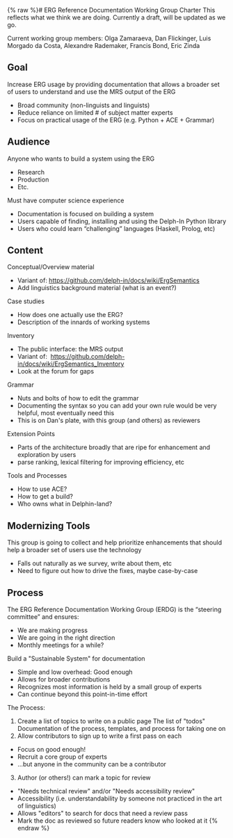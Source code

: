 {% raw %}# ERG Reference Documentation Working Group Charter
This reflects what we think we are doing. Currently a draft, will be updated as we go.

Current working group members: Olga Zamaraeva, Dan Flickinger, Luis Morgado da Costa, Alexandre Rademaker, Francis Bond, Eric Zinda

## Goal
Increase ERG usage by providing documentation that allows a broader set of users to understand and use the MRS output of the ERG
- Broad community (non-linguists and linguists)
- Reduce reliance on limited # of subject matter experts
- Focus on practical usage of the ERG (e.g. Python + ACE + Grammar)

## Audience
Anyone who wants to build a system using the ERG
- Research
- Production
- Etc.

Must have computer science experience
- Documentation is focused on building a system
- Users capable of finding, installing and using the Delph-In Python library
- Users who could learn “challenging” languages (Haskell, Prolog, etc)

## Content
Conceptual/Overview material
- Variant of: https://github.com/delph-in/docs/wiki/ErgSemantics
- Add linguistics background material (what is an event?)

Case studies
- How does one actually use the ERG?
- Description of the innards of working systems

Inventory
- The public interface: the MRS output
- Variant of:  https://github.com/delph-in/docs/wiki/ErgSemantics_Inventory
- Look at the forum for gaps 

Grammar
- Nuts and bolts of how to edit the grammar
- Documenting the syntax so you can add your own rule would be very helpful, most eventually need this
- This is on Dan's plate, with this group (and others) as reviewers

Extension Points
- Parts of the architecture broadly that are ripe for enhancement and exploration by users
- parse ranking, lexical filtering for improving efficiency, etc

Tools and Processes
- How to use ACE?
- How to get a build?
- Who owns what in Delphin-land?

## Modernizing Tools
This group is going to collect and help prioritize enhancements that should help a broader set of users use the technology
- Falls out naturally as we survey, write about them, etc
- Need to figure out how to drive the fixes, maybe case-by-case

## Process
The ERG Reference Documentation Working Group (ERDG) is the “steering committee” and ensures:
- We are making progress
- We are going in the right direction
- Monthly meetings for a while?

Build a "Sustainable System" for documentation
- Simple and low overhead: Good enough
- Allows for broader contributions 
- Recognizes most information is held by a small group of experts
- Can continue beyond this point-in-time effort

The Process:
1. Create a list of topics to write on a public page
The list of "todos"
Documentation of the process, templates, and process for taking one on 
2. Allow contributors to sign up to write a first pass on each 
- Focus on good enough!
- Recruit a core group of experts
- …but anyone in the community can be a contributor

3. Author (or others!) can mark a topic for review
- "Needs technical review" and/or "Needs accessibility review"
- Accessibility (i.e. understandability by someone not practiced in the art of linguistics)
- Allows "editors" to search for docs that need a review pass
- Mark the doc as reviewed so future readers know who looked at it
<update date omitted for speed>{% endraw %}